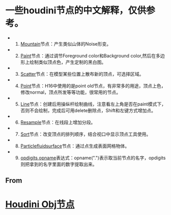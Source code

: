 #  一些houdini节点的中文解释，仅供参考。

* 1. [Mountain]()节点：产生类似山体的Noise形变。

* 2. [Paint]()节点：通过调节Foreground color和Background color,然后在多边形上绘制类似顶点色，产生定制的黑白图。

* 3. [Scatter]()节点：在模型某些位置上散布新的顶点，可选择区域。

* 4. [Point]()节点：H16中使用的是point old节点，有非常多的用途，顶点上色，修改normal，顶点所发等等功能，很常用的节点。

* 5. [Line]()节点：创建后用操纵杆绘制曲线，注意看左上角是否在paint模式下，否则不会绘制，完成后可用delete删除点，Shift和左键方式增加点。

* 6. [Resample]()节点：在线段上增加分段。

* 7. [Sort]()节点：改变顶点的排列顺序，结合视口中显示顶点工具使用。

* 8. [Particlefluidsurface]()节点：通过点生成表面网格物体。

* 9.  [opdigits,opname](https://blog.csdn.net/qq_21715613/article/details/81029750)表达式：opname(".")表示取当前节点的名字，opdigits则把拿到的名字里面的数字提取出来。

## From
# [Houdini Obj节点](https://blog.csdn.net/Microunreal/article/details/103498346)


